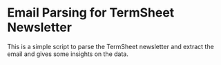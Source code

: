 # Email Parsing for TermSheet Newsletter

This is a simple script to parse the TermSheet newsletter and extract the email and gives some insights on the data.